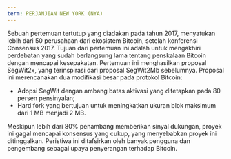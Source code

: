 ```yaml
---
term: PERJANJIAN NEW YORK (NYA)
---
```

Sebuah pertemuan tertutup yang diadakan pada tahun 2017, menyatukan lebih dari 50 perusahaan dari ekosistem Bitcoin, setelah konferensi Consensus 2017. Tujuan dari pertemuan ini adalah untuk mengakhiri perdebatan yang sudah berlangsung lama tentang penskalaan Bitcoin dengan mencapai kesepakatan. Pertemuan ini menghasilkan proposal SegWit2x, yang terinspirasi dari proposal SegWit2Mb sebelumnya. Proposal ini merencanakan dua modifikasi besar pada protokol Bitcoin:


- Adopsi SegWit dengan ambang batas aktivasi yang ditetapkan pada 80 persen pensinyalan;
- Hard fork yang bertujuan untuk meningkatkan ukuran blok maksimum dari 1 MB menjadi 2 MB.

Meskipun lebih dari 80% penambang memberikan sinyal dukungan, proyek ini gagal mencapai konsensus yang cukup, yang menyebabkan proyek ini ditinggalkan. Peristiwa ini ditafsirkan oleh banyak pengguna dan pengembang sebagai upaya penyerangan terhadap Bitcoin.